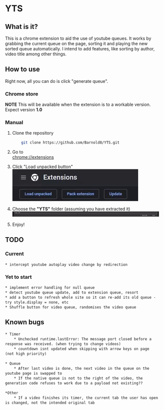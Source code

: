 # YTS

## What is it?

This is a chrome extension to aid the use of youtube queues. It works by grabbing the current queue on the page, sorting it and playing the new sorted queue automatically.
I intend to add features, like sorting by author, video title among other things. 

## How to use

Right now, all you can do is click "generate queue". 

### Chrome store

**NOTE** This will be available when the extension is to a workable version. Expect version **1.0**

### Manual

1.
    Clone the repository
    ```sh
        git clone https://github.com/Barnold8/YTS.git
    ```
2.  Go to\
       [chrome://extensions](chrome://extensions) 
    
3.  Click "Load unpacked button" \
        ![Clicking "Load unpacked button"](ReadmeAssets/step3.gif)
4.  Choose the **"YTS"** folder (assuming you have extracted it) \
        ![Choosing the "YTS" folder](ReadmeAssets/step4.gif)
5.  Enjoy!


## TODO

### Current

    * intercept youtube autoplay video change by redirection

    
### Yet to start

    * implement error handling for null queue
    * detect youtube queue update, add to extension queue, resort
    * add a button to refresh whole site so it can re-add its old queue - try style.display = none, etc
    * Shuffle button for video queue, randomises the video queue


## Known bugs

    * Timer
        * Unchecked runtime.lastError: The message port closed before a response was received. (when trying to change videos)
        * countdown isnt updated when skipping with arrow keys on page (not high priority)

    * Queue
        * After last video is done, the next video in the queue on the youtube page is swapped to
        * If the native queue is not to the right of the video, the generation code refuses to work due to a payload not existing??

    *Other
        * If a video finishes its timer, the current tab the user has open is changed, not the intended original tab
